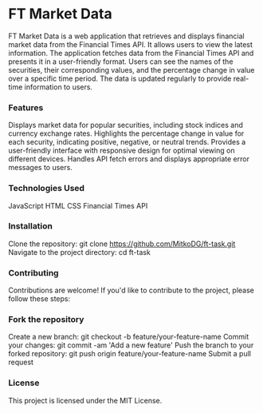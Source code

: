 # FT Market Data

FT Market Data is a web application that retrieves and displays financial market data from the Financial Times API. It allows users to view the latest information.
The application fetches data from the Financial Times API and presents it in a user-friendly format. Users can see the names of the securities, their corresponding values, and the percentage change in value over a specific time period. The data is updated regularly to provide real-time information to users.

### Features

Displays market data for popular securities, including stock indices and currency exchange rates.
Highlights the percentage change in value for each security, indicating positive, negative, or neutral trends.
Provides a user-friendly interface with responsive design for optimal viewing on different devices.
Handles API fetch errors and displays appropriate error messages to users.

### Technologies Used

JavaScript
HTML
CSS
Financial Times API

### Installation

Clone the repository: git clone https://github.com/MitkoDG/ft-task.git
Navigate to the project directory: cd ft-task

### Contributing

Contributions are welcome! If you'd like to contribute to the project, please follow these steps:

### Fork the repository

Create a new branch: git checkout -b feature/your-feature-name
Commit your changes: git commit -am 'Add a new feature'
Push the branch to your forked repository: git push origin feature/your-feature-name
Submit a pull request

### License

This project is licensed under the MIT License.
